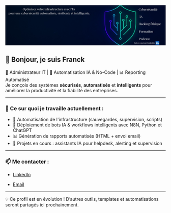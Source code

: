<img src="./1744155908520.jpg" alt="bannière" />


## 👋 Bonjour, je suis Franck

🔐 Administrateur IT | 🤖 Automatisation IA & No-Code | 📊 Reporting Automatisé  
Je conçois des systèmes **sécurisés**, **automatisés** et **intelligents** pour améliorer la productivité et la fiabilité des entreprises.

---

### 🚀 Ce sur quoi je travaille actuellement :

- 🔁 Automatisation de l'infrastructure (sauvegardes, supervision, scripts)
- 🤖 Déploiement de bots IA & workflows intelligents avec N8N, Python et ChatGPT
- 📊 Génération de rapports automatisés (HTML + envoi email)
- 🧩 Projets en cours : assistants IA pour helpdesk, alerting et supervision

---

### 📫 Me contacter :

- [LinkedIn](https://www.linkedin.com/in/franck-friard-527816218/)

- [Email](mailto:friard.franck@gmail.com)

---

💡 Ce profil est en évolution ! D’autres outils, templates et automatisations seront partagés ici prochainement.
